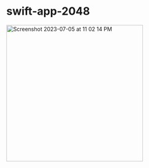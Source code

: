 # swift-app-2048

<img width="356" alt="Screenshot 2023-07-05 at 11 02 14 PM" src="https://github.com/ziyisylvie/swift-app-2048/assets/22085958/bb795b62-b019-437b-a566-6f77e12e888b">
